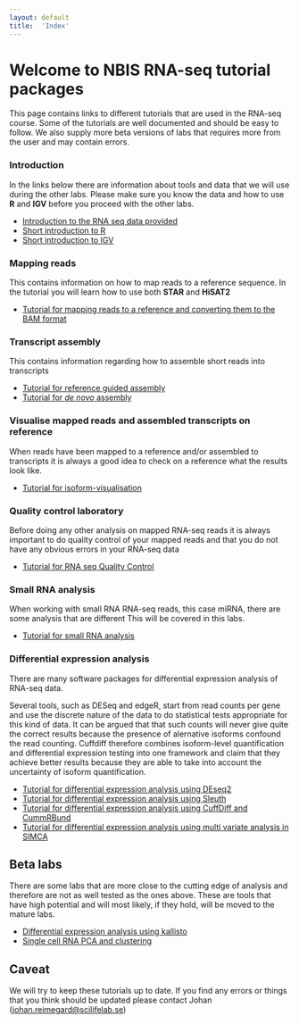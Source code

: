 ```yaml
---
layout: default
title:  'Index'
---
```


# Welcome to NBIS RNA-seq tutorial packages

This page contains links to different tutorials that are used in the RNA-seq course. Some of the tutorials 
are well documented and should be easy to follow. We also supply more beta versions of labs that requires more 
from the user and may contain errors. 


### Introduction

In the links below there are information about tools and data that we will use during the other labs. Please make sure you know the data and how to use **R** and **IGV** before you proceed with the other labs. 

*	[Introduction to the RNA seq data provided](intro)  
*	[Short introduction  to R](R_intro)  
*	[Short introduction to IGV](IGV) 

### Mapping reads 

This contains information on how to map reads to a reference sequence. In the tutorial you will learn how to use both **STAR** and **HiSAT2**
 
*	[Tutorial for mapping reads to a reference and converting them to the BAM format](mapping_reads) 

### Transcript assembly

This contains information regarding how to assemble short reads into transcripts

*	[Tutorial for reference guided assembly](isoform-lab)  
*	[Tutorial for *de novo* assembly](isoform-denovo)

### Visualise mapped reads and assembled transcripts on reference

When reads have been mapped to a reference and/or assembled to transcripts it is always a good idea to check on a reference what the results look like.
 
*	[Tutorial for isoform-visualisation](isoform-visualisation)  

### Quality control laboratory
Before doing any other analysis on mapped RNA-seq reads it is always important to do quality control of your mapped reads and that you do not have any obvious errors in your RNA-seq data 

*	[Tutorial for RNA seq Quality Control](QC_lab)   

### Small RNA analysis
When working with small RNA RNA-seq reads, this case miRNA, there are some analysis that are different  This will be covered in this labs.  

*	[Tutorial for small RNA analysis](smallRNA-lab)


### Differential expression analysis


There are many software packages for differential expression analysis of RNA-seq data.

Several tools, such as DESeq and edgeR, start from read counts per gene and use the discrete nature of the data to do statistical tests appropriate for this kind of data. It can be argued that that such counts will never give quite the correct results because the presence of alernative isoforms confound the read counting. Cuffdiff therefore combines isoform-level quantification and differential expression testing into one framework and claim that they achieve better results because they are able to take into account the uncertainty of isoform quantification. 

*	[Tutorial for differential expression analysis using DEseq2](DEseq2)
*	[Tutorial for differential expression analysis using Sleuth](kallisto)
*	[Tutorial for differential expression analysis using CuffDiff and CummRBund](CuffDiff)
*	[Tutorial for differential expression analysis using multi variate analysis in SIMCA](Simca_tutorial)
 
## Beta labs 
There are some labs that are more close to the cutting edge of analysis and therefore are not as well tested as the ones above. These are tools that have high potential and will most likely, if they hold, will be moved to the mature labs.
 
*	[Differential expression analysis using kallisto](kallisto)
*	[Single cell RNA PCA and clustering](Single_cell_RNA_PCA_and_Clustering)
 
 
 
## Caveat

We will try to keep these tutorials up to date. If you find any errors or things that you think should be updated please contact Johan (johan.reimegard@scilifelab.se) 
  		
